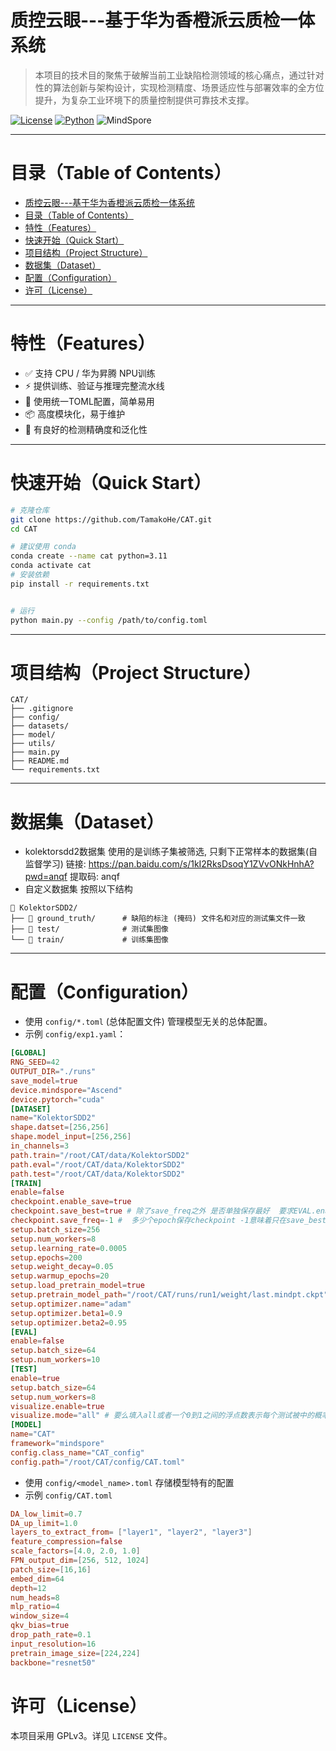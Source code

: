 # 质控云眼---基于华为香橙派云质检一体系统

> 本项目的技术目的聚焦于破解当前工业缺陷检测领域的核心痛点，通过针对性的算法创新与架构设计，实现检测精度、场景适应性与部署效率的全方位提升，为复杂工业环境下的质量控制提供可靠技术支撑。

[![License](https://img.shields.io/badge/License-GPLv3-blue.svg)](LICENSE)
[![Python](https://img.shields.io/badge/python-3.11%2B-blue.svg)]()  ![MindSpore](https://img.shields.io/badge/MindSpore-2.7.0-blue.svg)

---

# 目录（Table of Contents）

- [质控云眼---基于华为香橙派云质检一体系统](#质控云眼---基于华为香橙派云质检一体系统)
- [目录（Table of Contents）](#目录table-of-contents)
- [特性（Features）](#特性features)
- [快速开始（Quick Start）](#快速开始quick-start)
- [项目结构（Project Structure）](#项目结构project-structure)
- [数据集（Dataset）](#数据集dataset)
- [配置（Configuration）](#配置configuration)
- [许可（License）](#许可license)

---

# 特性（Features）

- ✅ 支持 CPU / 华为昇腾 NPU训练
- ⚡ 提供训练、验证与推理完整流水线
- 🔧 使用统一TOML配置，简单易用
- 📦 高度模块化，易于维护
- 🧪 有良好的检测精确度和泛化性

---

# 快速开始（Quick Start）

```bash
# 克隆仓库
git clone https://github.com/TamakoHe/CAT.git
cd CAT

# 建议使用 conda
conda create --name cat python=3.11
conda activate cat
# 安装依赖
pip install -r requirements.txt


# 运行
python main.py --config /path/to/config.toml
```

---

# 项目结构（Project Structure）

```
CAT/
├── .gitignore
├── config/
├── datasets/
├── model/
├── utils/
├── main.py
├── README.md
└── requirements.txt

```

---

# 数据集（Dataset）

- kolektorsdd2数据集
  使用的是训练子集被筛选, 只剩下正常样本的数据集(自监督学习)
  链接: https://pan.baidu.com/s/1kI2RksDsoqY1ZVvONkHnhA?pwd=anqf 提取码: anqf
- 自定义数据集
  按照以下结构

```
📂 KolektorSDD2/
├── 📁 ground_truth/      # 缺陷的标注 (掩码) 文件名和对应的测试集文件一致
├── 📁 test/              # 测试集图像
└── 📁 train/             # 训练集图像
```

---

# 配置（Configuration）

- 使用 `config/*.toml` (总体配置文件) 管理模型无关的总体配置。
- 示例 `config/exp1.yaml`：

```toml
[GLOBAL]
RNG_SEED=42
OUTPUT_DIR="./runs"
save_model=true
device.mindspore="Ascend"
device.pytorch="cuda"
[DATASET]
name="KolektorSDD2"
shape.datset=[256,256]
shape.model_input=[256,256]
in_channels=3
path.train="/root/CAT/data/KolektorSDD2"
path.eval="/root/CAT/data/KolektorSDD2"
path.test="/root/CAT/data/KolektorSDD2"
[TRAIN]
enable=false
checkpoint.enable_save=true
checkpoint.save_best=true # 除了save_freq之外 是否单独保存最好  要求EVAL.enable=true
checkpoint.save_freq=-1 #  多少个epoch保存checkpoint -1意味着只在save_best=true的时候保存最后结果
setup.batch_size=256
setup.num_workers=8
setup.learning_rate=0.0005
setup.epochs=200
setup.weight_decay=0.05
setup.warmup_epochs=20
setup.load_pretrain_model=true
setup.pretrain_model_path="/root/CAT/runs/run1/weight/last.mindpt.ckpt"
setup.optimizer.name="adam"
setup.optimizer.beta1=0.9
setup.optimizer.beta2=0.95
[EVAL]
enable=false
setup.batch_size=64
setup.num_workers=10
[TEST]
enable=true
setup.batch_size=64
setup.num_workers=8
visualize.enable=true
visualize.mode="all" # 要么填入all或者一个0到1之间的浮点数表示每个测试被中的概率 
[MODEL]
name="CAT"
framework="mindspore" 
config.class_name="CAT_config"
config.path="/root/CAT/config/CAT.toml"
```

- 使用 `config/<model_name>.toml` 存储模型特有的配置
- 示例 `config/CAT.toml`

```toml
DA_low_limit=0.7
DA_up_limit=1.0
layers_to_extract_from= ["layer1", "layer2", "layer3"]
feature_compression=false 
scale_factors=[4.0, 2.0, 1.0]
FPN_output_dim=[256, 512, 1024]
patch_size=[16,16]
embed_dim=64
depth=12
num_heads=8
mlp_ratio=4
window_size=4
qkv_bias=true
drop_path_rate=0.1
input_resolution=16
pretrain_image_size=[224,224]
backbone="resnet50"
```

<!-- # 模型与结果（Models & Results）
<sub>**Table:** Comparison with Existing Methods on KolektorSDD2 Dataset</sub>

| Method | Image-level AUROC | Pixel-level AUROC | Per-region Overlap | AP_det | AP_loc |
|:--|:--:|:--:|:--:|:--:|:--:|
| SuperSimpleNet [[1]](#ssn1) | 87.60% | 99.10% | 94.49% | 0.82 | 0.41 |
| DRA [[2]](#DRA) | 86.80% | 84.40% | 56.90% | - | - |
| ReContrast [[3]](#recontrast) | 90.86% | 99.11% | 91.95% | **0.82** | 0.46 |
| MMR [[4]](#mmr) | 92.29% | 99.45% | 95.50% | 0.74 | 0.36 |
| RD4AD [[5]](#RD4AD) | 96.00% | 97.60% | 94.70% | 0.44 | - |
| DREAM [[6]](#DREAM) | 81.10% | 85.60% | 67.90% | 0.39 | - |
| PatchCore [[7]](#PatchCore) | 94.60% | 97.10% | 89.30% | 0.50 | - |
| PRN [[8]](#PRN) | 96.40% | 97.60% | 94.90% | 0.73 | - |
| DFR [[9]](#dfr) | **93.80%** | 99.15% | **96.30%** | 0.76 | 0.37 |
| ADClick-Seg [[10]](#ADClick) | 91.50% | 99.50% | - | - | - |
| **Ours** | **93.80%** | **99.54%** | 95.80% | **0.82** | **0.49** |



- 表格展示不同实验对比（建议放在 `docs/` 或 `RESULTS.md`） -->

# 许可（License）

本项目采用 GPLv3。详见 `LICENSE` 文件。
